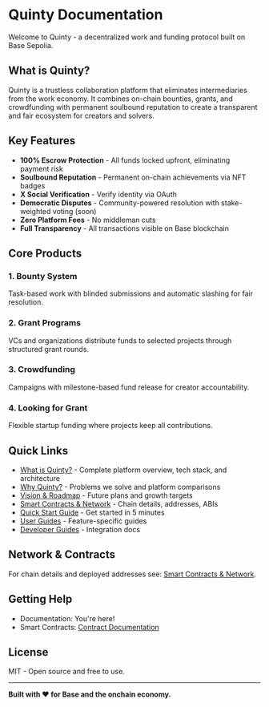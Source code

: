 # Quinty Documentation

Welcome to Quinty - a decentralized work and funding protocol built on Base Sepolia.

## What is Quinty?

Quinty is a trustless collaboration platform that eliminates intermediaries from the work economy. It combines on-chain bounties, grants, and crowdfunding with permanent soulbound reputation to create a transparent and fair ecosystem for creators and solvers.

## Key Features

- **100% Escrow Protection** - All funds locked upfront, eliminating payment risk
- **Soulbound Reputation** - Permanent on-chain achievements via NFT badges
- **X Social Verification** - Verify identity via OAuth
- **Democratic Disputes** - Community-powered resolution with stake-weighted voting (soon)
- **Zero Platform Fees** - No middleman cuts
- **Full Transparency** - All transactions visible on Base blockchain

## Core Products

### 1. Bounty System

Task-based work with blinded submissions and automatic slashing for fair resolution.

### 2. Grant Programs

VCs and organizations distribute funds to selected projects through structured grant rounds.

### 3. Crowdfunding

Campaigns with milestone-based fund release for creator accountability.

### 4. Looking for Grant

Flexible startup funding where projects keep all contributions.

## Quick Links

- [What is Quinty?](what-is-quinty.md) - Complete platform overview, tech stack, and architecture
- [Why Quinty?](why-quinty.md) - Problems we solve and platform comparisons
- [Vision & Roadmap](vision.md) - Future plans and growth targets
- [Smart Contracts & Network](contracts.md) - Chain details, addresses, ABIs
- [Quick Start Guide](quickstart.md) - Get started in 5 minutes
- [User Guides](user-guides/) - Feature-specific guides
- [Developer Guides](developer-guides/) - Integration docs

## Network & Contracts

For chain details and deployed addresses see: [Smart Contracts & Network](contracts.md).

## Getting Help

- Documentation: You're here!
- Smart Contracts: [Contract Documentation](contracts.md)

## License

MIT - Open source and free to use.

---

**Built with ❤️ for Base and the onchain economy.**
